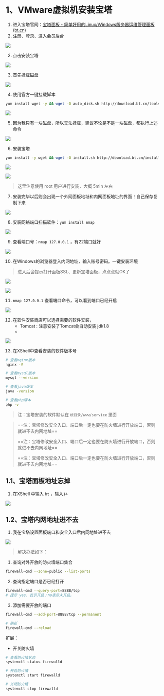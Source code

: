 # 1、VMware虚拟机安装宝塔

1. 进入宝塔官网：[宝塔面板 - 简单好用的Linux/Windows服务器运维管理面板 (bt.cn)](https://www.bt.cn/new/index.html)
2. 注册、登录、进入会员后台

![](韩顺平Linux(六).assets/1.png)





2. 点击安装宝塔

![](韩顺平Linux(六).assets/2.png)



3. 首先挂载磁盘

![](韩顺平Linux(六).assets/3.png)

4. 使用官方一键挂载脚本

```bash
yum install wget -y && wget -O auto_disk.sh http://download.bt.cn/tools/auto_disk.sh && bash auto_disk.sh
```

![](韩顺平Linux(六).assets/4.png)



5. 因为我只有一块磁盘，所以无法挂载，建议不论是不是一块磁盘，都执行上述命令

![](韩顺平Linux(六).assets/5.png)



6. 安装宝塔

```bash
yum install -y wget && wget -O install.sh http://download.bt.cn/install/install_6.0.sh && sh install.sh ed8484bec
```

![](韩顺平Linux(六).assets/6.png)



![](韩顺平Linux(六).assets/7.png)



> 这里注意使用 root 用户进行安装，大概 5min 左右

7. 安装完毕以后则会出现一个外网面板地址和内网面板地址的界面！自己保存复制下来

![](韩顺平Linux(六).assets/8.png)



8. 安装网络端口扫描软件：`yum install nmap`

![](韩顺平Linux(六).assets/9.png)

9. 查看端口号：`nmap 127.0.0.1`  ，有22端口就好

![](韩顺平Linux(六).assets/10.png)



10. 在Windows的浏览器登入内网地址，输入账号密码。一键安装环境

> 进入后会提示打开面板SSL、更新宝塔面板，点点点就OK了

![](韩顺平Linux(六).assets/11.png)



![](韩顺平Linux(六).assets/12.png)





11. `nmap 127.0.0.1` 查看端口命令，可以看到端口已经开启

![](韩顺平Linux(六).assets/13.png)



12. 在软件安装商店可以选择需要的软件安装，
    - Tomcat : 注意安装了Tomcat会自动安装 jdk1.8
    - 

![](韩顺平Linux(六).assets/14.png)



13. 在XShell中查看安装的软件版本号

```bash
# 查看nginx版本
nginx -V

# 查看mysql版本
mysql --version

# 查看java版本
java -version

# 查看php版本
php -v
```

> 注：宝塔安装的软件默认在 `根目录/www/service` 里面

> ==注：宝塔修改安全入口、端口后一定也要在防火墙进行开放端口，否则就进不去内网地址==
>
> ==注：宝塔修改安全入口、端口后一定也要在防火墙进行开放端口，否则就进不去内网地址==
>
> ==注：宝塔修改安全入口、端口后一定也要在防火墙进行开放端口，否则就进不去内网地址==



## 1.1、宝塔面板地址忘掉

1. 在XShell 中输入 `bt` ，输入`14`

![](韩顺平Linux(六).assets/15.png)











## 1.2、宝塔内网地址进不去

1. 我在宝塔设置面板端口和安全入口后内网地址进不去

![](韩顺平Linux(六).assets/16.png)



> 解决办法如下：

1. 查询对外开放的防火墙端口集合

```bash
firewall-cmd --zone=public --list-ports
```

2. 查询指定端口是否已经打开

```bash
firewall-cmd --query-port=8888/tcp
# 提示 yes，表示开启；no表示未开启。
```

3. 添加需要开放的端口

```bash
firewall-cmd --add-port=8888/tcp --permanent

# 刷新
firewall-cmd --reload
```

扩展：

- 开关防火墙

```bash
# 查看防火墙状态
systemctl status firewalld

# 开启防火墙
systemctl start firewalld

# 关闭防火墙
systemctl stop firewalld
```







































































